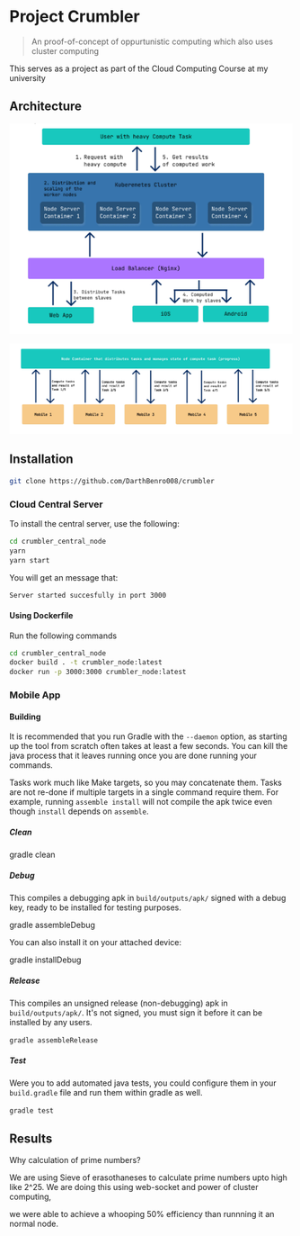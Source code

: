 # Project Crumbler

> An proof-of-concept of oppurtunistic computing which also uses cluster computing

This serves as a project as part of the Cloud Computing Course at my university

## Architecture


![Arch](assets/arch.png)


![Split Banner](assets/split_work.png)

## Installation

```bash
git clone https://github.com/DarthBenro008/crumbler
```

### Cloud Central Server

To install the central server, use the following:

```bash
cd crumbler_central_node
yarn 
yarn start
```

You will get an message that:

```bash
Server started succesfully in port 3000
```

#### Using Dockerfile

Run the following commands

```bash
cd crumbler_central_node
docker build . -t crumbler_node:latest
docker run -p 3000:3000 crumbler_node:latest
```

### Mobile App


#### Building

It is recommended that you run Gradle with the `--daemon` option, as starting
up the tool from scratch often takes at least a few seconds. You can kill the
java process that it leaves running once you are done running your commands.

Tasks work much like Make targets, so you may concatenate them. Tasks are not
re-done if multiple targets in a single command require them. For example,
running `assemble install` will not compile the apk twice even though
`install` depends on `assemble`.

##### Clean

 gradle clean

##### Debug

This compiles a debugging apk in `build/outputs/apk/` signed with a debug key,
ready to be installed for testing purposes.

 gradle assembleDebug

You can also install it on your attached device:

 gradle installDebug

##### Release

This compiles an unsigned release (non-debugging) apk in `build/outputs/apk/`.
It's not signed, you must sign it before it can be installed by any users.

`gradle assembleRelease`

##### Test

Were you to add automated java tests, you could configure them in your
`build.gradle` file and run them within gradle as well.

`gradle test`


## Results


Why calculation of prime numbers?

We are using Sieve of erasothaneses to calculate prime numbers upto high like 2^25. We are doing this using web-socket and power of cluster computing, 

we were able to achieve a whooping 50% efficiency than runnning it an normal node.